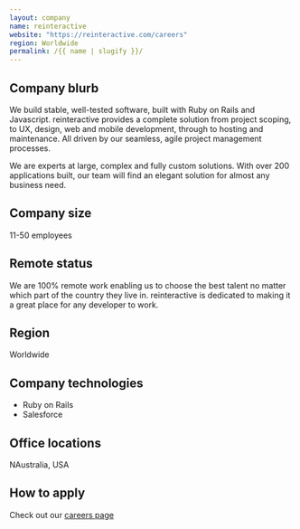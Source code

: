 ```yaml
---
layout: company
name: reinteractive
website: "https://reinteractive.com/careers"
region: Worldwide
permalink: /{{ name | slugify }}/
---
```


## Company blurb

We build stable, well-tested software, built with Ruby on Rails and Javascript. reinteractive provides a complete solution from project scoping, to UX, design, web and mobile development, through to hosting and maintenance. All driven by our seamless, agile project management processes.

We are experts at large, complex and fully custom solutions. With over 200 applications built, our team will find an elegant solution for almost any business need.

## Company size

11-50 employees

## Remote status

We are 100% remote work enabling us to choose the best talent no matter which part of the country they live in. reinteractive is dedicated to making it a great place for any developer to work.

## Region

Worldwide

## Company technologies

* Ruby on Rails
* Salesforce

## Office locations

NAustralia, USA

## How to apply

Check out our [careers page](https://reinteractive.com/careers)